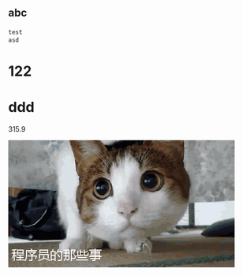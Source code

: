 ## abc
	test
	asd 
# 122
# ddd

315.9

![喵](https://github.com/UPBOTTOM/images/blob/master/640.gif "小猫")